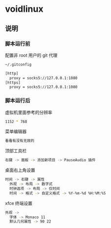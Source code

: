# voidlinux

## 说明

### 脚本运行前

配置非 root 用户的 git 代理

```sh
~/.gitconfig
```

```sh
[http]
  proxy = socks5://127.0.0.1:1080
[https]
  proxy = socks5://127.0.0.1:1080
```

### 脚本运行后

虚拟机里面参考的分辨率

```sh
1152 * 768
```

菜单编辑器

```sh
看看有没有无效的
```

顶部工具栏

```sh
右键 -> 面板 -> 添加新项目 -> PauseAudio 插件
```

桌面右上角设置

```sh
时间 -> 右键 -> 属性
  外观 -> 布局 -> 数字式
  时钟选项 -> 布局 -> 仅时间
  时间 -> 格式 -> 自定义格式 -> %Y-%m-%d %H:%M:%S
```

xfce 终端设置

```sh
外观 ->
  字体 -> Monaco 11
  默认几何属性 -> 90 22
```
